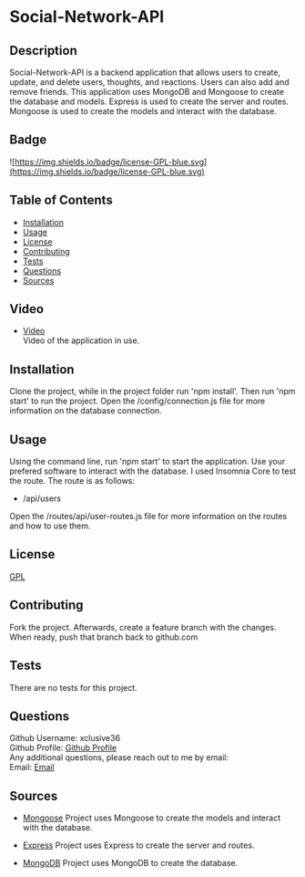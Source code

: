 # Social-Network-API

## Description

Social-Network-API is a backend application that allows users to create, update, and delete users, thoughts, and reactions. Users can also add and remove friends. This application uses MongoDB and Mongoose to create the database and models. Express is used to create the server and routes. Mongoose is used to create the models and interact with the database.

## Badge

![https://img.shields.io/badge/license-GPL-blue.svg](https://img.shields.io/badge/license-GPL-blue.svg)

## Table of Contents

- [Installation](#installation)
- [Usage](#usage)
- [License](#license)
- [Contributing](#contributing)
- [Tests](#tests)
- [Questions](#questions)
- [Sources](#sources)

## Video

- [Video]()  
  Video of the application in use.

## Installation

Clone the project, while in the project folder run 'npm install'. Then run 'npm start' to run the project. Open the /config/connection.js file for more information on the database connection.

## Usage

Using the command line, run 'npm start' to start the application. Use your prefered software to interact with the database. I used Insomnia Core to test the route. The route is as follows:

- /api/users

Open the /routes/api/user-routes.js file for more information on the routes and how to use them.

## License

[GPL](https://api.github.com/licenses/gpl-2.0)

## Contributing

Fork the project. Afterwards, create a feature branch with the changes. When ready, push that branch back to github.com

## Tests

There are no tests for this project.

## Questions

Github Username: xclusive36  
Github Profile: [Github Profile](https://github.com/xclusive36/)  
Any additional questions, please reach out to me by email:  
Email: [Email](mailto:joshua.cavell@gmail.com)

## Sources

- [Mongoose](https://mongoosejs.com/)
  Project uses Mongoose to create the models and interact with the database.

- [Express](https://expressjs.com/)
  Project uses Express to create the server and routes.

- [MongoDB](https://www.mongodb.com/)
  Project uses MongoDB to create the database.
